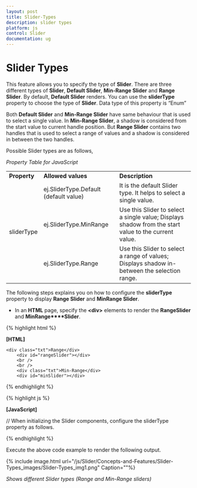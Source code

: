 ```yaml
---
layout: post
title: Slider-Types
description: slider types
platform: js
control: Slider
documentation: ug
---
```


# Slider Types

This feature allows you to specify the type of **Slider**. There are three different types of **Slider**, **Default Slider**, **Min-Range Slider** and **Range Slider**. By default, **Default Slider** renders. You can use the **sliderType** property to choose the type of **Slider**. Data type of this property is “Enum”

Both **Default Slider** and **Min-Range Slider** have same behaviour that is used to select a single value. In **Min-Range Slider**, a shadow is considered from the start value to current handle position. But **Range Slider** contains two handles that is used to select a range of values and a shadow is considered in between the two handles.

Possible Slider types are as follows,

_Property Table for JavaScript_

<table>
<tr>
<td>
<b>Property</b></td><td>
<b>Allowed values</b></td><td>
<b>Description</b></td></tr>
<tr>
<td rowspan = "3">
sliderType</td><td>
ej.SliderType.Default (default value)</td><td>
It is the default Slider type. It helps to select a single value. </td></tr>
<tr>
<td>
ej.SliderType.MinRange</td><td>
Use this Slider to select a single value; Displays shadow from the start value to the current value.</td></tr>
<tr>
<td>
ej.SliderType.Range</td><td>
Use this Slider to select a range of values; Displays shadow in-between the selection range.</td></tr>
</table>


The following steps explains you on how to configure the **sliderType** property to display **Range Slider** and **MinRange Slider**.

* In an **HTML** page, specify the **&lt;div&gt;** elements to render the **RangeSlider** and **MinRange****Slider**.

{% highlight html %}

**[HTML]**

    <div class="txt">Range</div>
        <div id="rangeSlider"></div>
        <br />
        <br />
        <div class="txt">Min-Range</div>
        <div id="minSlider"></div>

{% endhighlight %}

{% highlight js %}

**[JavaScript]**

// When initializing the Slider components, configure the sliderType property as follows.
	    
<script type="text/javascript">
        $("#minSlider").ejSlider({
            sliderType: ej.SliderType.MinRange,
            value: 60,
            width:"500"
        });
        $("#rangeSlider").ejSlider({
            sliderType: ej.SliderType.Range,
            values: [30, 60],
            width:"500"
        });
        </script>
	
{% endhighlight %}

Execute the above code example to render the following output.



{% include image.html url="/js/Slider/Concepts-and-Features/Slider-Types_images/Slider-Types_img1.png" Caption=""%}

_Shows different Slider types (Range and Min-Range sliders)_


